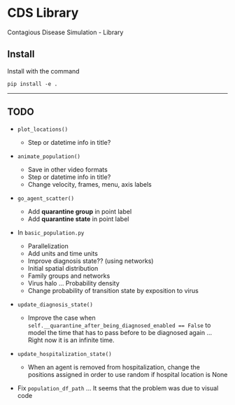 # CDS Library
Contagious Disease Simulation - Library

## Install

Install with the command

    pip install -e .

----

## TODO

- `plot_locations()`
  - Step or datetime info in title?

- `animate_population()`
  - Save in other video formats
  - Step or datetime info in title?
  - Change velocity, frames, menu, axis labels

- `go_agent_scatter()`
  - Add **quarantine group** in point label
  - Add **quarantine state** in point label

- In `basic_population.py`
  - Parallelization
  - Add units and time units
  - Improve diagnosis state?? (using networks)
  - Initial spatial distribution
  - Family groups and networks
  - Virus halo ... Probability density
  - Change probability of transition state by exposition to virus

- `update_diagnosis_state()`
  - Improve the case when `self.__quarantine_after_being_diagnosed_enabled == False`
  to model the time that has to pass before to be diagnosed again ... Right now
  it is an infinite time.

- `update_hospitalization_state()`
  - When an agent is removed from hospitalization, change the positions assigned
  in order to use random if hospital location is None

- Fix `population_df_path` ... It seems that the problem was due to visual code

